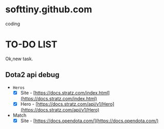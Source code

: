 # softtiny.github.com
coding

# TO-DO LIST

Ok,new task.


## Dota2 api debug


- `Heros`
  - [x] Site - [https://docs.stratz.com/index.html](https://docs.stratz.com/index.html)
  - [x] Hero - [https://docs.stratz.com/api/v1/Hero](https://docs.stratz.com/api/v1/Hero)
- Match
  - [x] Site - [https://docs.opendota.com/](https://docs.opendota.com/)
